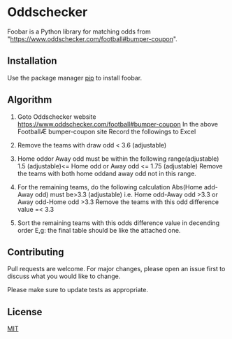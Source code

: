 # Oddschecker

Foobar is a Python library for matching odds from "https://www.oddschecker.com/football#bumper-coupon".

## Installation

Use the package manager [pip](https://pip.pypa.io/en/stable/) to install foobar.

## Algorithm

1. Goto Oddschecker website https://www.oddschecker.com/football#bumper-coupon In the above FootballÆ bumper-coupon site Record the followings to Excel

2. Remove the teams with draw odd < 3.6 (adjustable) 

3. Home oddor Away odd must be within the following range(adjustable) 1.5 (adjustable)<= Home odd or Away odd <= 1.75 (adjustable)    Remove the teams with both home oddand away odd not in this range. 

4. For the remaining teams, do the following calculation Abs(Home add-Away odd) must be>3.3 (adjustable) i.e. Home odd-Away odd >3.3 or Away odd-Home odd >3.3   Remove the teams with this odd difference value =< 3.3 

5. Sort the remaining teams with this odds difference value in decending order E,g: the final table should be like the attached one.

## Contributing
Pull requests are welcome. For major changes, please open an issue first to discuss what you would like to change.

Please make sure to update tests as appropriate.

## License
[MIT](https://choosealicense.com/licenses/mit/)